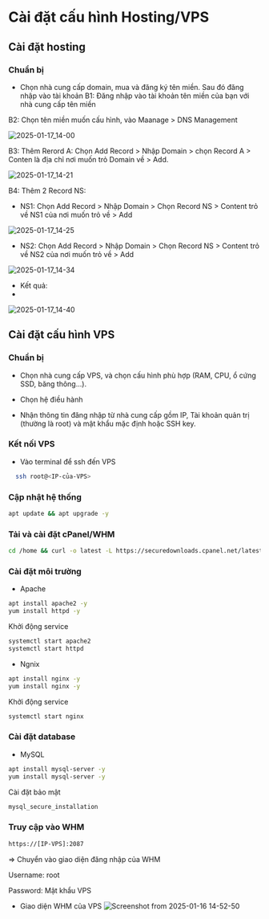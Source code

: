 # Cài đặt cấu hình Hosting/VPS
## Cài đặt hosting 
### Chuẩn bị
- Chọn nhà cung cấp domain, mua và đăng ký tên miền. Sau đó đăng nhập vào tài khoản 
B1: Đăng nhập vào tài khoản tên miền của bạn với nhà cung cấp tên miền

B2: Chọn tên miền muốn cấu hình, vào Maanage > DNS Management 

![2025-01-17_14-00](https://github.com/user-attachments/assets/565db961-8d0b-482c-9c29-c49744a3b680)

B3: Thêm Rerord A: Chọn Add Record > Nhập Domain > chọn Record A > Conten là địa chỉ nơi muốn trỏ Domain về > Add.

![2025-01-17_14-21](https://github.com/user-attachments/assets/589da20f-63a8-426e-bc5e-cdae67f45d1a)

B4: Thêm 2 Record NS: 

- NS1: Chọn Add Record > Nhập Domain > Chọn Record NS > Content trỏ về NS1 của nơi muốn trỏ về > Add
  
![2025-01-17_14-25](https://github.com/user-attachments/assets/1c60b1ee-cf46-4d6b-89a9-fa4e862f705a)

- NS2: Chọn Add Record > Nhập Domain > Chọn Record NS > Content trỏ về NS2 của nơi muốn trỏ về > Add

![2025-01-17_14-34](https://github.com/user-attachments/assets/96c2fc7c-b9aa-4295-87d1-75eda9df13e8)

- Kết quả:
- 
![2025-01-17_14-40](https://github.com/user-attachments/assets/acd7e23c-5a79-46a5-bb5d-0b2fdee10817)

## Cài đặt cấu hình VPS
### Chuẩn bị 
- Chọn nhà cung cấp VPS, và chọn cấu hình phù hợp (RAM, CPU, ổ cứng SSD, băng thông...).
  
- Chọn hệ điều hành
  
- Nhận thông tin đăng nhập từ nhà cung cấp gồm IP, Tài khoản quản trị (thường là root) và mật khẩu mặc định hoặc SSH key.
### Kết nối VPS
- Vào terminal để ssh đến VPS
```bash
  ssh root@<IP-của-VPS>
```
### Cập nhật hệ thống
```bash
apt update && apt upgrade -y
```
### Tải và cài đặt cPanel/WHM
```bash
cd /home && curl -o latest -L https://securedownloads.cpanel.net/latest && sh latest
```
### Cài đặt môi trường
- Apache

```bash
apt install apache2 -y     
yum install httpd -y
```
Khởi động service
```bash
systemctl start apache2    
systemctl start httpd
```
- Ngnix
```bash
apt install nginx -y       
yum install nginx -y
```
Khởi động service
```bash
systemctl start nginx
```
### Cài đặt database
- MySQL
```bash
apt install mysql-server -y       
yum install mysql-server -y
```
Cài đặt bảo mật
```bash
mysql_secure_installation
```
### Truy cập vào WHM
```bash
https://[IP-VPS]:2087
```
=> Chuyển vào giao diện đăng nhập của WHM

Username: root

Password: Mật khẩu VPS
- Giao diện WHM của VPS
![Screenshot from 2025-01-16 14-52-50](https://github.com/user-attachments/assets/6222501d-eb22-4428-9316-bc0086a9bfcc)




